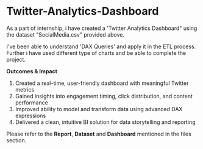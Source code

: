 # Twitter-Analytics-Dashboard
As a part of internship, i have created a 'Twitter Analytics Dashboard" using the dataset "SocialMedia.csv" provided above.

I've been able to understand 'DAX Queries' and apply it in the ETL process. Further i have used different type of charts and be able to complete the project.

**Outcomes & Impact**
1. Created a real-time, user-friendly dashboard with meaningful Twitter metrics
2. Gained insights into engagement timing, click distribution, and content performance
3. Improved ability to model and transform data using advanced DAX expressions
4. Delivered a clean, intuitive BI solution for data storytelling and reporting

Please refer to the **Report**, **Dataset** and **Dashboard** mentioned in the files section.
